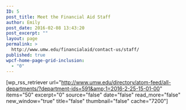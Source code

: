 ```yaml
---
ID: 5
post_title: Meet the Financial Aid Staff
author: Emily
post_date: 2016-02-08 13:43:20
post_excerpt: ""
layout: page
permalink: >
  http://www.umw.edu/financialaid/contact-us/staff/
published: true
wpcf-home-page-grid-inclusion:
  - "0"
---
```

[wp_rss_retriever url="http://www.umw.edu/directory/atom-feed/all-departments/?department-ids=591&amp;1=2016-2-25-15-01-00" items="50" excerpt="0" source="false" date="false" read_more="false" new_window="true" title="false" thumbnail="false" cache="7200"]